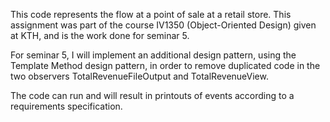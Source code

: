This code represents the flow at a point of sale at a retail store. 
This assignment was part of the course IV1350 (Object-Oriented Design) given at KTH,
and is the work done for seminar 5.

For seminar 5, I will implement an additional design pattern, using the Template Method design pattern, in order to remove duplicated code in the two observers TotalRevenueFileOutput and TotalRevenueView. 

The code can run and will result in printouts of events according to a requirements specification.

